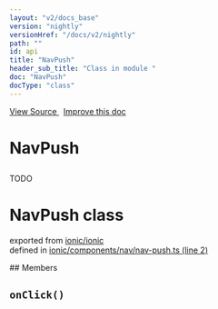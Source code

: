 ```yaml
---
layout: "v2/docs_base"
version: "nightly"
versionHref: "/docs/v2/nightly"
path: ""
id: api
title: "NavPush"
header_sub_title: "Class in module "
doc: "NavPush"
docType: "class"
---
```



<div class="improve-docs">
  <a href='http://github.com/driftyco/ionic2/tree/master/ionic/components/nav/nav-push.ts#L1'>
    View Source
  </a>
  &nbsp;
  <a href='http://github.com/driftyco/ionic2/edit/master/ionic/components/nav/nav-push.ts#L1'>
    Improve this doc
  </a>
</div>




<h1 class="api-title">

  NavPush



</h1>





<p>TODO</p>


<h1 class="class export">NavPush <span class="type">class</span></h1>
<p class="module">exported from <a href='undefined'>ionic/ionic</a><br/>
defined in <a href="https://github.com/driftyco/ionic2/tree/master/ionic/components/nav/nav-push.ts#L2-L30">ionic/components/nav/nav-push.ts (line 2)</a>
</p>
## Members

<div id="onClick"></div>
<h2>
  <code>onClick()</code>

</h2>












